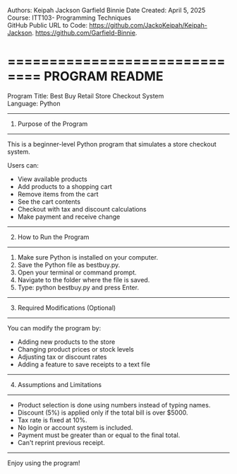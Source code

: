 Authors: Keipah Jackson Garfield Binnie 
Date Created: April 5, 2025  
Course: ITT103- Programming Techniques  
GitHub Public URL to Code: https://github.com/JackoKeipah/Keipah-Jackson. https://github.com/Garfield-Binnie.

==============================
        PROGRAM README
==============================

Program Title: Best Buy Retail Store Checkout System  
Language: Python  

------------------------------------
1. Purpose of the Program
------------------------------------
This is a beginner-level Python program that simulates a store checkout system.

Users can:
- View available products
- Add products to a shopping cart
- Remove items from the cart
- See the cart contents
- Checkout with tax and discount calculations
- Make payment and receive change

------------------------------------
2. How to Run the Program
------------------------------------
1. Make sure Python is installed on your computer.
2. Save the Python file as bestbuy.py.
3. Open your terminal or command prompt.
4. Navigate to the folder where the file is saved.
5. Type: python bestbuy.py and press Enter.

------------------------------------
3. Required Modifications (Optional)
------------------------------------
You can modify the program by:
- Adding new products to the store
- Changing product prices or stock levels
- Adjusting tax or discount rates
- Adding a feature to save receipts to a text file

------------------------------------
4. Assumptions and Limitations
------------------------------------
- Product selection is done using numbers instead of typing names.
- Discount (5%) is applied only if the total bill is over $5000.
- Tax rate is fixed at 10%.
- No login or account system is included.
- Payment must be greater than or equal to the final total.
- Can't reprint previous receipt. 

------------------------------------
Enjoy using the program!
